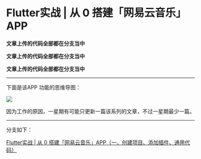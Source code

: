 # Flutter实战 | 从 0 搭建「网易云音乐」APP

**文章上传的代码全部都在分支当中**

**文章上传的代码全部都在分支当中**

**文章上传的代码全部都在分支当中**

---

下面是该APP 功能的思维导图：

![](http://pic.d3collection.cn/2019-10-09-140501.png)

因为工作的原因，一星期有可能只更新一篇该系列的文章，不过一星期最少一篇。

---



分支如下：

[Flutter实战 | 从 0 搭建「网易云音乐」APP（一、创建项目、添加插件、通用代码）](https://github.com/wanglu1209/NeteaseClouldMusic/tree/NeteaseClouldMusic-Day1)